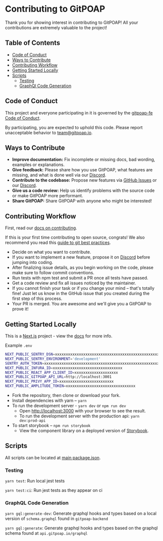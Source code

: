 # Contributing to GitPOAP
Thank you for showing interest in contributing to GitPOAP! All your contributions are extremely valuable to the project!
## Table of Contents
- [Code of Conduct](https://github.com/gitpoap/gitpoap-fe/README.md#code-of-conduct)
- [Ways to Contribute](https://github.com/gitpoap/gitpoap-fe/README.md#ways-to-contribute)
- [Contributing Workflow](https://github.com/gitpoap/gitpoap-fe/README.md#contributing-workflow)
- [Getting Started Locally](https://github.com/gitpoap/gitpoap-fe/README.md#getting-started-locally)
- [Scripts](https://github.com/gitpoap/gitpoap-fe/README.md#scripts)
  - [Testing](https://github.com/gitpoap/gitpoap-fe/README.md#testing)
  - [GraphQl Code Generation](https://github.com/gitpoap/gitpoap-fe/README.md#testing)

## Code of Conduct

This project and everyone participating in it is governed by the
[gitpoap-fe Code of Conduct](https://github.com/gitpoap/gitpoap-fe/CODE_OF_CONDUCT.md).

By participating, you are expected to uphold this code. Please report unacceptable behavior
to <team@gitpoap.io>.

## Ways to Contribute
- **Improve documentation:** Fix incomplete or missing docs, bad wording, examples or explanations.
- **Give feedback:** Please share how you use GitPOAP, what features are missing, and what is done well via our [Discord](https://discord.gg/qa3mfPvjWm).
- **Contribute to the codebase:** Propose new features via [GitHub Issues](https://github.com/gitpoap/gitpoap-fe/issues/new) or our [Discord](https://discord.gg/qa3mfPvjWm).
- **Give us a code review:** Help us identify problems with the source code or make GitPOAP more performant.
- **Share GitPOAP:** Share GitPOAP with anyone who might be interested! 

## Contributing Workflow
First, read our [docs on contributing](https://github.com/gitpoap/gitpoap-fe/CONTRIBUTING.md).

If this is your first time contributing to open source, congrats! We also recommend you read this [guide to git best practices](https://www.freecodecamp.org/news/git-best-practices-commits-and-code-reviews/).

- Decide on what you want to contribute.
- If you want to implement a new feature, propose it on [Discord](https://discord.gg/qa3mfPvjWm) before jumping into coding.
- After finalizing issue details, as you begin working on the code, please make sure to follow commit conventions.
- Run tests with npm test and submit a PR once all tests have passed.
- Get a code review and fix all issues noticed by the maintainer.
- If you cannot finish your task or if you change your mind – that's totally fine! Just let us know in the GitHub issue that you created during the first step of this process.
- Your PR is merged. You are awesome and we'll give you a GitPOAP to prove it! 

## Getting Started Locally
This is a [Next.js](https://nextjs.org/) project - view the [docs](https://nextjs.org/docs/getting-started) for more info.

Example `.env`
```bash
NEXT_PUBLIC_SENTRY_DSN=xxxxxxxxxxxxxxxxxxxxxxxxxxxxxxxxxxxxxxxxxxxxxxxxxxxxxxxxxxxxxxxxxxxxxxxxxx
NEXT_PUBLIC_SENTRY_ENVIRONMENT='development'
SENTRY_AUTH_TOKEN=xxxxxxxxxxxxxxxxxxxxxxxxxxxxxxxxxxxxxxxxxxxxxxxxxxxxxxxxxxxxxxxx
NEXT_PUBLIC_INFURA_ID=xxxxxxxxxxxxxxxxxxxxxxxxxxxxxxxx
NEXT_PUBLIC_REACT_APP_CLIENT_ID=xxxxxxxxxxxxxxxxxxxx
NEXT_PUBLIC_GITPOAP_API_URL=http://localhost:3001
NEXT_PUBLIC_PRIVY_APP_ID=xxxxxxxxxxxxxxxxxxxxxxxxx
NEXT_PUBLIC_AMPLITUDE_TOKEN=xxxxxxxxxxxxxxxxxxxxxxxxxxxxxxxx
```

- Fork the repository, then clone or download your fork.
- Install dependencies with yarn – `yarn`
- To run the development server - `yarn dev` or `npm run dev`
  - Open [http://localhost:3000](http://localhost:3000) with your browser to see the result.
  - To run the development server with the production api: `yarn dev:prod-api`
- To start storybook – `npm run storybook`
  - View the component library on a deployed version of [Storybook](https://gitpoap-fe-storybook.vercel.app/?path=/story/button--primary0).

## Scripts
All scripts can be located at [main package.json](https://github.com/gitpoap/gitpoap-fe/blob/main/package.json).

### Testing
`yarn test`: Run local jest tests

`yarn test:ci`: Run jest tests as they appear on ci

### GraphQL Code Generation
`yarn gql:generate-dev`: Generate graphql hooks and types based on a local version of `schema.graphql` found in `gitpoap-backend`

`yarn gql:generate`: Generate graphql hooks and types based on the graphql schema found at `api.gitpoap.io/graphql`
